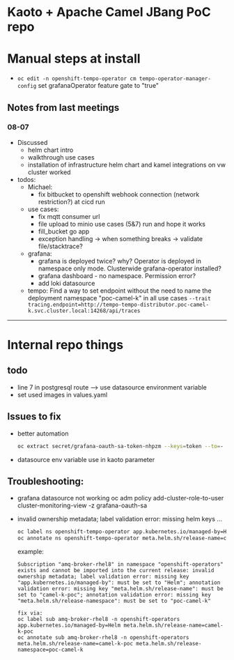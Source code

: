 # Kaoto + Apache Camel JBang PoC repo

# Manual steps at install
- `oc edit -n openshift-tempo-operator cm tempo-operator-manager-config`
  set grafanaOperator feature gate to "true"

## Notes from last meetings
### 08-07
- Discussed
  - helm chart intro
  - walkthrough use cases
  - installation of infrastructure helm chart and kamel integrations on vw cluster worked
- todos:
    - Michael: 
      - fix bitbucket to openshift webhook connection (network restriction?) at cicd run
    - use cases: 
      - fix mqtt consumer url
      - file upload to minio use cases (5&7) run and hope it works
      - fill_bucket go app
      - exception handling -> when something breaks -> validate file/stacktrace?
    - grafana:
      - grafana is deployed twice? why? Operator is deployed in namespace only mode. Clusterwide grafana-operator installed?
      - grafana dashboard - no namespace. Permission error? 
      - add loki datasource
    - tempo: Find a way to set endpoint without the need to name the deployment namespace "poc-camel-k" in all use cases
      `--trait tracing.endpoint=http://tempo-tempo-distributor.poc-camel-k.svc.cluster.local:14268/api/traces`


    
---

# Internal repo things

## todo
- line 7 in postgresql route --> use datasource environment variable
- set used images in values.yaml

## Issues to fix
- better automation
  ```sh
  oc extract secret/grafana-oauth-sa-token-nhpzm --keys=token --to=- >> values.yaml
  ```
- datasource env variable use in kaoto parameter

## Troubleshooting: 

- grafana datasource not working
    oc adm policy add-cluster-role-to-user cluster-monitoring-view -z grafana-oauth-sa 

- invalid ownership metadata; label validation error: missing helm keys ...
  ```sh
  oc label ns openshift-tempo-operator app.kubernetes.io/managed-by=Helm meta.helm.sh/release-name=camel-k-poc
  oc annotate ns openshift-tempo-operator meta.helm.sh/release-name=camel-k-poc meta.helm.sh/release-namespace=devspaces-georg
  ```
  example:
  ```
  Subscription "amq-broker-rhel8" in namespace "openshift-operators" exists and cannot be imported into the current release: invalid ownership metadata; label validation error: missing key "app.kubernetes.io/managed-by": must be set to "Helm"; annotation validation error: missing key "meta.helm.sh/release-name": must be set to "camel-k-poc"; annotation validation error: missing key "meta.helm.sh/release-namespace": must be set to "poc-camel-k"
  
  fix via:
  oc label sub amq-broker-rhel8 -n openshift-operators app.kubernetes.io/managed-by=Helm meta.helm.sh/release-name=camel-k-poc
  oc annotate sub amq-broker-rhel8 -n openshift-operators meta.helm.sh/release-name=camel-k-poc meta.helm.sh/release-namespace=poc-camel-k
  ```
